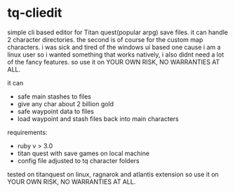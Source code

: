 # tq-cliedit
simple cli based editor for Titan quest(popular arpg) save files.
it can handle 2 character directories. the second is of course for the custom map characters.
i was sick and tired of the windows ui based one cause i am a linux user so i wanted something that works natively,
i also didnt need a lot of the fancy features.
so use it on YOUR OWN RISK, NO WARRANTIES AT ALL.

it can
  - safe main stashes to files
  - give any char about 2 billion gold
  - safe waypoint data to files
  - load waypoint and stash files back into main characters

requirements:
  - ruby v > 3.0
  - titan quest with save games on local machine
  - config file adjusted to tq character folders

tested on titanquest on linux, ragnarok and atlantis extension
so use it on YOUR OWN RISK, NO WARRANTIES AT ALL.
